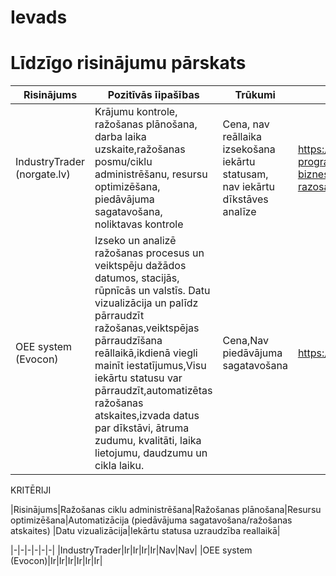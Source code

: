 # Ievads
# Līdzīgo risinājumu pārskats

|Risinājums|Pozitīvās īipašības|Trūkumi|Komentāri|
|-|-|-|-|
|IndustryTrader (norgate.lv)|Krājumu kontrole, ražošanas plānošana, darba laika uzskaite,ražošanas posmu/ciklu administrēšanu, resursu optimizēšana, piedāvājuma sagatavošana, noliktavas kontrole|Cena, nav reāllaika izsekošana iekārtu statusam, nav iekārtu dīkstāves analīze|https://norgate.lv/lv/risinajumi-programas-biznesam/programma-razosanai|
|OEE system (Evocon)|Izseko un analizē ražošanas procesus un veiktspēju dažādos datumos, stacijās, rūpnīcās un valstīs. Datu vizualizācija un palīdz pārraudzīt ražošanas,veiktspējas pārraudzīšana reāllaikā,ikdienā viegli mainīt iestatījumus,Visu iekārtu statusu var pārraudzīt,automatizētas ražošanas atskaites,izvada datus par dīkstāvi, ātruma zudumu, kvalitāti, laika lietojumu, daudzumu un cikla laiku.|Cena,Nav piedāvājuma sagatavošana|https://evocon.com/|


KRITĒRIJI

  |Risinājums|Ražošanas ciklu administrēšana|Ražošanas plānošana|Resursu optimizēšana|Automatizācija
(piedāvājuma sagatavošana/ražošanas atskaites)
|Datu vizualizācija|Iekārtu statusa uzraudzība reallaikā|

|-|-|-|-|-|-|
|IndustryTrader|Ir|Ir|Ir|Ir|Nav|Nav|
|OEE system (Evocon)|Ir|Ir|Ir|Ir|Ir|Ir|

